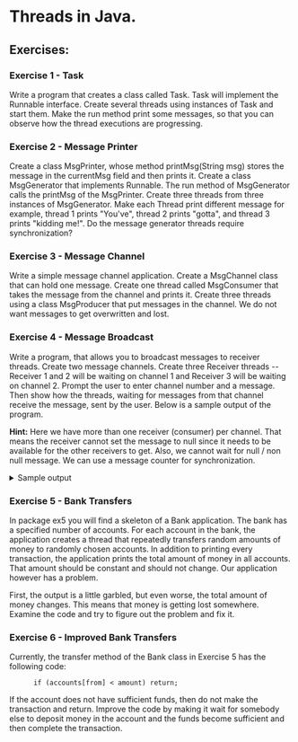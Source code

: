 # Threads in Java.

## Exercises:

### Exercise 1 - Task
Write a program that creates a class called Task. Task will implement the Runnable interface. Create several threads 
using instances of Task and start them. Make the run method print some messages, so that you can observe how the thread 
executions are progressing.

### Exercise 2 - Message Printer
Create a class MsgPrinter, whose method printMsg(String msg) stores the message in the currentMsg field and then prints 
it. Create a class MsgGenerator that implements Runnable. The run method of MsgGenerator calls the printMsg of the 
MsgPrinter. Create three threads from three instances of MsgGenerator. Make each Thread print different message for 
example, thread 1 prints "You've", thread 2 prints "gotta", and thread 3 prints "kidding me!". Do the message generator 
threads require synchronization? 

### Exercise 3 - Message Channel
Write a simple message channel application. Create a MsgChannel class that can hold one message. Create one thread 
called MsgConsumer that takes the message from the channel and prints it. Create three threads using a class MsgProducer 
that put messages in the channel. We do not want messages to get overwritten and lost.

### Exercise 4 - Message Broadcast
Write a program, that allows you to broadcast messages to receiver threads. Create two message channels. Create three 
Receiver threads -- Receiver 1 and 2 will be waiting on channel 1 and Receiver 3 will be waiting on channel 2. Prompt 
the user to enter channel number and a message. Then show how the threads, waiting for messages from that channel 
receive the message, sent by the user. Below is a sample output of the program.

**Hint:** Here we have more than one receiver (consumer) per channel. That means the receiver cannot set the message to 
null since it needs to be available for the other receivers to get. Also, we cannot wait for null / non null message. 
We can use a message counter for synchronization.  

<details>
<summary>Sample output</summary>

````````
Receiver 3 waiting for message 1
Receiver 1 waiting for message 1
Receiver 2 waiting for message 1
Print a channel number and a message: 1 First message to channel 1
Putting message 1:  First message to channel 1
Receiver 1 got message 1:  First message to channel 1
Receiver 1 waiting for message 2
Receiver 2 got message 1:  First message to channel 1
Receiver 2 waiting for message 2
Receiver 1 waiting for message 2
Print a channel number and a message: 2 First message to channel 2
Putting message 1:  First message to channel 2
Receiver 3 got message 1:  First message to channel 2
Receiver 3 waiting for message 2
Print a channel number and a message: 1 Second message to channel 1
Putting message 2:  Second message to channel 1
Receiver 2 got message 2:  Second message to channel 1
Receiver 2 waiting for message 3
Receiver 1 got message 2:  Second message to channel 1
Receiver 1 waiting for message 3
Receiver 2 waiting for message 3
Print a channel number and a message: 2 Second message to channel 2
Putting message 2:  Second message to channel 2
Receiver 3 got message 2:  Second message to channel 2
Receiver 3 waiting for message 3
Print a channel number and a message: 
````````
</details>

### Exercise 5 - Bank Transfers
In package ex5 you will find a skeleton of a Bank application. The bank has a specified number of accounts. For each 
account in the bank, the application creates a thread that repeatedly transfers random amounts of money to randomly 
chosen accounts. In addition to printing every transaction, the application prints the total amount of money in all 
accounts. That amount should be constant and should not change. Our application however has a problem. 

First, the output is a little garbled, but even worse, the total amount of money changes. This means that money is 
getting lost somewhere. Examine the code and try to figure out the problem and fix it. 

### Exercise 6 - Improved Bank Transfers
Currently, the transfer method of the Bank class in Exercise 5 has the following code:
```
      if (accounts[from] < amount) return;
```
If the account does not have sufficient funds, then do not make the transaction and return. Improve the code by making 
it wait for somebody else to deposit money in the account and the funds become sufficient and then complete the 
transaction.